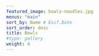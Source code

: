 ```yaml
---
featured_image: bowls-noodles.jpg
menus: "main"
sort_by: Name # Exif.Date
sort_order: desc
title: Bowls
#type: gallery
weight: 4
---
```

